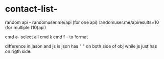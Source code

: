 # contact-list-

random api - randomuser.me/api (for one api)
randomuser.me/apiresults=10 (for multiple (10)api)

cmd a- select all
cmd k cmd f - to format

difference in jason and js is json has
" " on both side of obj while js just has on rigth side.
